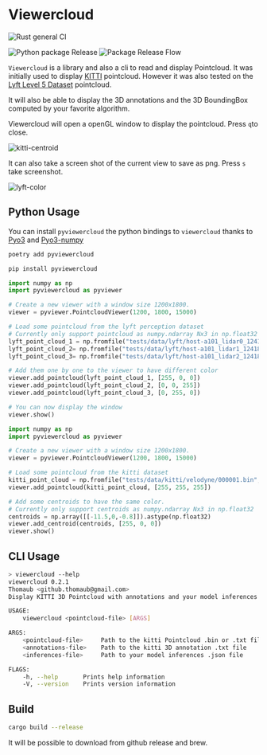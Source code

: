 # Viewercloud
![Rust general CI](https://github.com/ThomAub/viewercloud/workflows/Rust%20general%20CI/badge.svg)

![Python package Release](https://github.com/ThomAub/viewercloud/workflows/Python%20package%20Release/badge.svg)
![Package Release Flow](https://github.com/ThomAub/viewercloud/workflows/Package%20Release%20Flow/badge.svg)

`Viewercloud` is a library and also a cli to read and display Pointcloud.
It was initially used to display [KITTI](http://www.cvlibs.net/datasets/kitti/) pointcloud.
However it was also tested on the [Lyft Level 5 Dataset](https://self-driving.lyft.com/level5/data/) pointcloud.

It will also be able to display the 3D annotations and the 3D BoundingBox computed by your favorite algorithm.

Viewercloud will open a openGL window to display the pointcloud. Press `q`to close.

![kitti-centroid](https://raw.githubusercontent.com/ThomAub/viewercloud/master/assets/kitti_with_centroid.png)

It can also take a screen shot of the current view to save as png. Press `s` take screenshot.

![lyft-color](https://raw.githubusercontent.com/ThomAub/viewercloud/master/assets/screenshot.png)

## Python Usage

You can install `pyviewercloud` the python bindings to `viewercloud` thanks to [Pyo3](https://github.com/PyO3/pyo3) and [Pyo3-numpy](https://github.com/PyO3/rust-numpy)

```bash
poetry add pyviewercloud
```

```bash
pip install pyviewercloud
```

```python
import numpy as np
import pyviewercloud as pyviewer

# Create a new viewer with a window size 1200x1800.
viewer = pyviewer.PointcloudViewer(1200, 1800, 15000)

# Load some pointcloud from the lyft perception dataset
# Currently only support pointcloud as numpy.ndarray Nx3 in np.float32
lyft_point_cloud_1 = np.fromfile("tests/data/lyft/host-a101_lidar0_1241893239502712366.bin", dtype=np.float32).reshape((-1, 5))[:,:3]
lyft_point_cloud_2= np.fromfile("tests/data/lyft/host-a101_lidar1_1241893239502712366.bin", dtype=np.float32).reshape((-1, 5))[:,:3]
lyft_point_cloud_3= np.fromfile("tests/data/lyft/host-a101_lidar2_1241893239502712366.bin", dtype=np.float32).reshape((-1, 5))[:,:3]

# Add them one by one to the viewer to have different color
viewer.add_pointcloud(lyft_point_cloud_1, [255, 0, 0])
viewer.add_pointcloud(lyft_point_cloud_2, [0, 0, 255])
viewer.add_pointcloud(lyft_point_cloud_3, [0, 255, 0])

# You can now display the window
viewer.show()
```

```python
import numpy as np
import pyviewercloud as pyviewer

# Create a new viewer with a window size 1200x1800.
viewer = pyviewer.PointcloudViewer(1200, 1800, 15000)

# Load some pointcloud from the kitti dataset
kitti_point_cloud = np.fromfile("tests/data/kitti/velodyne/000001.bin", dtype=np.float32).reshape((-1, 4))[:,:3]
viewer.add_pointcloud(kitti_point_cloud, [255, 255, 255])

# Add some centroids to have the same color.
# Currently only support centroids as numpy.ndarray Nx3 in np.float32
centroids = np.array([[-11.5,0,-0.8]]).astype(np.float32)
viewer.add_centroid(centroids, [255, 0, 0])
viewer.show()
```

## CLI Usage

```sh
> viewercloud --help
viewercloud 0.2.1
Thomaub <github.thomaub@gmail.com>
Display KITTI 3D Pointcloud with annotations and your model inferences

USAGE:
    viewercloud <pointcloud-file> [ARGS]

ARGS:
    <pointcloud-file>     Path to the kitti Pointcloud .bin or .txt file
    <annotations-file>    Path to the kitti 3D annotation .txt file
    <inferences-file>     Path to your model inferences .json file

FLAGS:
    -h, --help       Prints help information
    -V, --version    Prints version information
```

## Build

```sh
cargo build --release
```

It will be possible to download from github release and brew.
